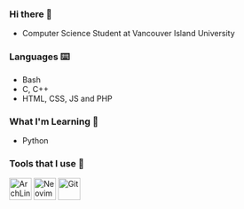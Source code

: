 ### Hi there 👋

- Computer Science Student at Vancouver Island University

### Languages ⌨️

- Bash
- C, C++
- HTML, CSS, JS and PHP

### What I'm Learning 📖

- Python

### Tools that I use 🔨

<a href="https://archlinux.org" targer="_blank"><img src="https://th.bing.com/th/id/R.ca1e3cbffbdb38fad2f932b9b83827a8?rik=3LKBfalCo3IXMA&riu=http%3a%2f%2fwiki.installgentoo.com%2fimages%2ff%2ff9%2fArch-linux-logo.png&ehk=zpCvsmXM4LTJwoWXpbb0MUPwP1CF8qQxIflAvYUr2CE%3d&risl=&pid=ImgRaw&r=0" title="ArchLinux" width="40" height="40"></a>
<a href="https://neovim.io" target="_blank"><img src="https://avatars2.githubusercontent.com/u/6471485?v=3&s=400" title="Neovim" width="40" height="40"></a>
<a href="https://git-scm.com" target="_blank"><img src="https://www.vectorlogo.zone/logos/git-scm/git-scm-icon.svg" title="Git" width="40" height="40"></a>
